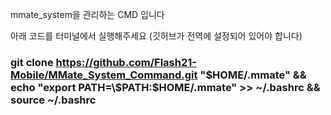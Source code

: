 mmate_system을 관리하는 CMD 입니다

아래 코드를 터미널에서 실행해주세요
(깃허브가 전역에 설정되어 있어야 합니다)

### git clone https://github.com/Flash21-Mobile/MMate_System_Command.git "$HOME/.mmate" && echo "export PATH=\$PATH:$HOME/.mmate" >> ~/.bashrc && source ~/.bashrc
